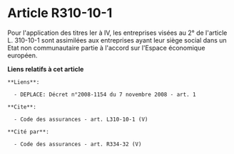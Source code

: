 # Article R310-10-1

Pour l'application des titres Ier à IV, les entreprises visées au 2° de l'article L. 310-10-1 sont assimilées aux entreprises
ayant leur siège social dans un Etat non communautaire partie à l'accord sur l'Espace économique européen.

**Liens relatifs à cet article**

	**Liens**:

	  - DEPLACE: Décret n°2008-1154 du 7 novembre 2008 - art. 1

	**Cite**:

	  - Code des assurances - art. L310-10-1 (V)

	**Cité par**:

	  - Code des assurances - art. R334-32 (V)
